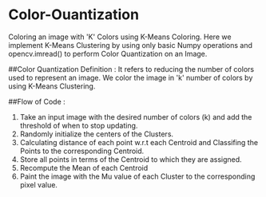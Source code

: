 # Color-Ouantization
Coloring an image with 'K' Colors using K-Means Coloring. Here we implement K-Means Clustering by using only basic Numpy operations and opencv.imread() to perform Color Quantization on an Image. 

##Color Quantization Definition :
  It refers to reducing the number of colors used to represent an image. We color the image in 'k' number of colors by using K-Means Clustering. 

##Flow of Code :
1.  Take an input image with the desired number of colors (k) and add the threshold of when to stop updating.
2.  Randomly initialize the centers of the Clusters. 
3.  Calculating distance of each point w.r.t each Centroid and Classifing the Points to the corresponding Centroid.
4.  Store all points in terms of the Centroid to which they are assigned.
5.  Recompute the Mean of each Centroid
6.  Paint the image with the Mu value of each Cluster to the corresponding pixel value.
